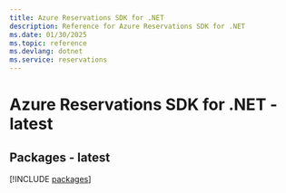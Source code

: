 ```yaml
---
title: Azure Reservations SDK for .NET
description: Reference for Azure Reservations SDK for .NET
ms.date: 01/30/2025
ms.topic: reference
ms.devlang: dotnet
ms.service: reservations
---
```

# Azure Reservations SDK for .NET - latest
## Packages - latest
[!INCLUDE [packages](reservations-index.md)]